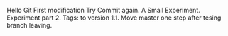 Hello Git
First modification
Try Commit again.
A Small Experiment.
Experiment part 2.
Tags: to version 1.1.
Move master one step after tesing branch leaving.